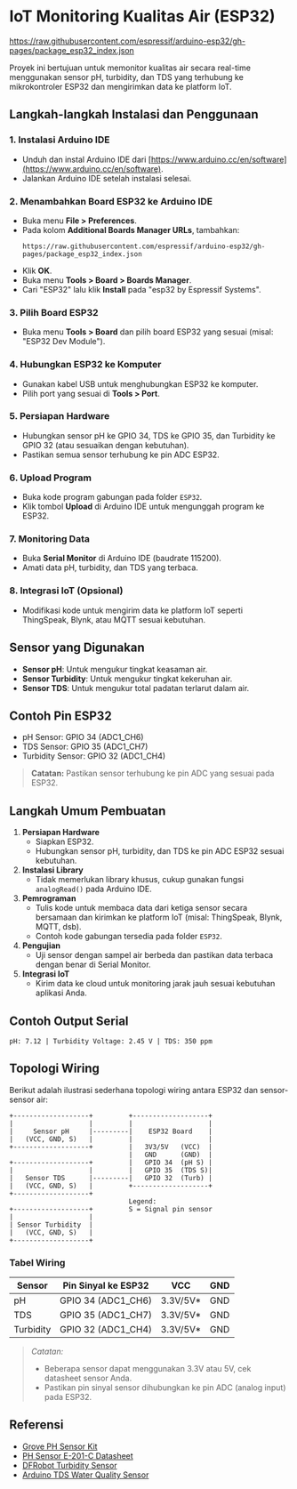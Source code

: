 # IoT Monitoring Kualitas Air (ESP32)

https://raw.githubusercontent.com/espressif/arduino-esp32/gh-pages/package_esp32_index.json

Proyek ini bertujuan untuk memonitor kualitas air secara real-time menggunakan sensor pH, turbidity, dan TDS yang terhubung ke mikrokontroler ESP32 dan mengirimkan data ke platform IoT.

## Langkah-langkah Instalasi dan Penggunaan

### 1. Instalasi Arduino IDE
- Unduh dan instal Arduino IDE dari [https://www.arduino.cc/en/software](https://www.arduino.cc/en/software).
- Jalankan Arduino IDE setelah instalasi selesai.

### 2. Menambahkan Board ESP32 ke Arduino IDE
- Buka menu **File > Preferences**.
- Pada kolom **Additional Boards Manager URLs**, tambahkan:
  ```
  https://raw.githubusercontent.com/espressif/arduino-esp32/gh-pages/package_esp32_index.json
  ```
- Klik **OK**.
- Buka menu **Tools > Board > Boards Manager**.
- Cari "ESP32" lalu klik **Install** pada "esp32 by Espressif Systems".

### 3. Pilih Board ESP32
- Buka menu **Tools > Board** dan pilih board ESP32 yang sesuai (misal: "ESP32 Dev Module").

### 4. Hubungkan ESP32 ke Komputer
- Gunakan kabel USB untuk menghubungkan ESP32 ke komputer.
- Pilih port yang sesuai di **Tools > Port**.

### 5. Persiapan Hardware
- Hubungkan sensor pH ke GPIO 34, TDS ke GPIO 35, dan Turbidity ke GPIO 32 (atau sesuaikan dengan kebutuhan).
- Pastikan semua sensor terhubung ke pin ADC ESP32.

### 6. Upload Program
- Buka kode program gabungan pada folder `ESP32`.
- Klik tombol **Upload** di Arduino IDE untuk mengunggah program ke ESP32.

### 7. Monitoring Data
- Buka **Serial Monitor** di Arduino IDE (baudrate 115200).
- Amati data pH, turbidity, dan TDS yang terbaca.

### 8. Integrasi IoT (Opsional)
- Modifikasi kode untuk mengirim data ke platform IoT seperti ThingSpeak, Blynk, atau MQTT sesuai kebutuhan.

## Sensor yang Digunakan
- **Sensor pH**: Untuk mengukur tingkat keasaman air.
- **Sensor Turbidity**: Untuk mengukur tingkat kekeruhan air.
- **Sensor TDS**: Untuk mengukur total padatan terlarut dalam air.

## Contoh Pin ESP32
- pH Sensor: GPIO 34 (ADC1_CH6)
- TDS Sensor: GPIO 35 (ADC1_CH7)
- Turbidity Sensor: GPIO 32 (ADC1_CH4)

> **Catatan:** Pastikan sensor terhubung ke pin ADC yang sesuai pada ESP32.

## Langkah Umum Pembuatan
1. **Persiapan Hardware**
   - Siapkan ESP32.
   - Hubungkan sensor pH, turbidity, dan TDS ke pin ADC ESP32 sesuai kebutuhan.
2. **Instalasi Library**
   - Tidak memerlukan library khusus, cukup gunakan fungsi `analogRead()` pada Arduino IDE.
3. **Pemrograman**
   - Tulis kode untuk membaca data dari ketiga sensor secara bersamaan dan kirimkan ke platform IoT (misal: ThingSpeak, Blynk, MQTT, dsb).
   - Contoh kode gabungan tersedia pada folder `ESP32`.
4. **Pengujian**
   - Uji sensor dengan sampel air berbeda dan pastikan data terbaca dengan benar di Serial Monitor.
5. **Integrasi IoT**
   - Kirim data ke cloud untuk monitoring jarak jauh sesuai kebutuhan aplikasi Anda.

## Contoh Output Serial
```
pH: 7.12 | Turbidity Voltage: 2.45 V | TDS: 350 ppm
```

## Topologi Wiring

Berikut adalah ilustrasi sederhana topologi wiring antara ESP32 dan sensor-sensor air:

```
+-------------------+         +-------------------+
|                   |         |                   |
|     Sensor pH     |---------|    ESP32 Board    |
|   (VCC, GND, S)   |         |                   |
+-------------------+         |   3V3/5V   (VCC)  |
                              |   GND      (GND)  |
+-------------------+         |   GPIO 34  (pH S) |
|                   |         |   GPIO 35  (TDS S)|
|   Sensor TDS      |---------|   GPIO 32  (Turb) |
|   (VCC, GND, S)   |         +-------------------+
+-------------------+
                              Legend:
+-------------------+         S = Signal pin sensor
|                   |
| Sensor Turbidity  |
|   (VCC, GND, S)   |
+-------------------+
```

### Tabel Wiring

| Sensor         | Pin Sinyal ke ESP32 | VCC      | GND      |
|----------------|---------------------|----------|----------|
| pH             | GPIO 34 (ADC1_CH6)  | 3.3V/5V* | GND      |
| TDS            | GPIO 35 (ADC1_CH7)  | 3.3V/5V* | GND      |
| Turbidity      | GPIO 32 (ADC1_CH4)  | 3.3V/5V* | GND      |

> *Catatan:*
> - Beberapa sensor dapat menggunakan 3.3V atau 5V, cek datasheet sensor Anda.
> - Pastikan pin sinyal sensor dihubungkan ke pin ADC (analog input) pada ESP32.

## Referensi
- [Grove PH Sensor Kit](https://wiki.seeedstudio.com/Grove-PH-Sensor-kit/)
- [PH Sensor E-201-C Datasheet](https://www.e-gizmo.net/oc/kits%20documents/PH%20Sensor%20E-201-C/PH%20Sensor%20E-201-C.pdf)
- [DFRobot Turbidity Sensor](https://wiki.dfrobot.com/Turbidity_sensor_SKU__SEN0189)
- [Arduino TDS Water Quality Sensor](https://randomnerdtutorials.com/arduino-tds-water-quality-sensor/)